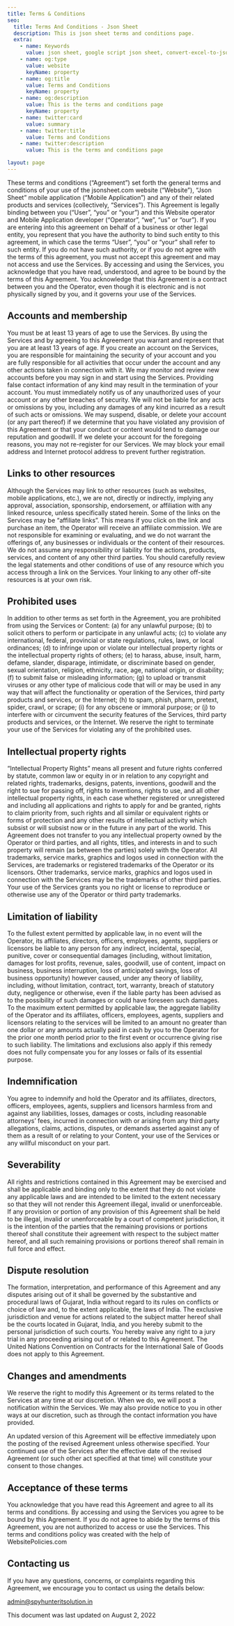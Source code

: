 ```yaml
---
title: Terms & Conditions
seo:
  title: Terms And Conditions - Json Sheet
  description: This is json sheet terms and conditions page.
  extra:
    - name: Keywords
      value: json sheet, google script json sheet, convert-excel-to-json sheet, json sheet js, google sheet to json, sheets json api, google sheet json api, json sheet builder,  json to sheet custom header, google sheet to json, json to google sheets	 
    - name: og:type
      value: website
      keyName: property
    - name: og:title
      value: Terms and Conditions
      keyName: property
    - name: og:description
      value: This is the terms and conditions page
      keyName: property
    - name: twitter:card
      value: summary
    - name: twitter:title
      value: Terms and Conditions
    - name: twitter:description
      value: This is the terms and conditions page

layout: page
---
```

These terms and conditions (“Agreement”) set forth the general terms and conditions of your use of the jsonsheet.com website (“Website”), “Json Sheet” mobile application (“Mobile Application”) and any of their related products and services (collectively, “Services”). This Agreement is legally binding between you (“User”, “you” or “your”) and this Website operator and Mobile Application developer (“Operator”, “we”, “us” or “our”). If you are entering into this agreement on behalf of a business or other legal entity, you represent that you have the authority to bind such entity to this agreement, in which case the terms “User”, “you” or “your” shall refer to such entity. If you do not have such authority, or if you do not agree with the terms of this agreement, you must not accept this agreement and may not access and use the Services. By accessing and using the Services, you acknowledge that you have read, understood, and agree to be bound by the terms of this Agreement. You acknowledge that this Agreement is a contract between you and the Operator, even though it is electronic and is not physically signed by you, and it governs your use of the Services.
## Accounts and membership

You must be at least 13 years of age to use the Services. By using the Services and by agreeing to this Agreement you warrant and represent that you are at least 13 years of age. If you create an account on the Services, you are responsible for maintaining the security of your account and you are fully responsible for all activities that occur under the account and any other actions taken in connection with it. We may monitor and review new accounts before you may sign in and start using the Services. Providing false contact information of any kind may result in the termination of your account. You must immediately notify us of any unauthorized uses of your account or any other breaches of security. We will not be liable for any acts or omissions by you, including any damages of any kind incurred as a result of such acts or omissions. We may suspend, disable, or delete your account (or any part thereof) if we determine that you have violated any provision of this Agreement or that your conduct or content would tend to damage our reputation and goodwill. If we delete your account for the foregoing reasons, you may not re-register for our Services. We may block your email address and Internet protocol address to prevent further registration.

## Links to other resources

Although the Services may link to other resources (such as websites, mobile applications, etc.), we are not, directly or indirectly, implying any approval, association, sponsorship, endorsement, or affiliation with any linked resource, unless specifically stated herein. Some of the links on the Services may be “affiliate links”. This means if you click on the link and purchase an item, the Operator will receive an affiliate commission. We are not responsible for examining or evaluating, and we do not warrant the offerings of, any businesses or individuals or the content of their resources. We do not assume any responsibility or liability for the actions, products, services, and content of any other third parties. You should carefully review the legal statements and other conditions of use of any resource which you access through a link on the Services. Your linking to any other off-site resources is at your own risk.

## Prohibited uses

In addition to other terms as set forth in the Agreement, you are prohibited from using the Services or Content: (a) for any unlawful purpose; (b) to solicit others to perform or participate in any unlawful acts; (c) to violate any international, federal, provincial or state regulations, rules, laws, or local ordinances; (d) to infringe upon or violate our intellectual property rights or the intellectual property rights of others; (e) to harass, abuse, insult, harm, defame, slander, disparage, intimidate, or discriminate based on gender, sexual orientation, religion, ethnicity, race, age, national origin, or disability; (f) to submit false or misleading information; (g) to upload or transmit viruses or any other type of malicious code that will or may be used in any way that will affect the functionality or operation of the Services, third party products and services, or the Internet; (h) to spam, phish, pharm, pretext, spider, crawl, or scrape; (i) for any obscene or immoral purpose; or (j) to interfere with or circumvent the security features of the Services, third party products and services, or the Internet. We reserve the right to terminate your use of the Services for violating any of the prohibited uses.

## Intellectual property rights

“Intellectual Property Rights” means all present and future rights conferred by statute, common law or equity in or in relation to any copyright and related rights, trademarks, designs, patents, inventions, goodwill and the right to sue for passing off, rights to inventions, rights to use, and all other intellectual property rights, in each case whether registered or unregistered and including all applications and rights to apply for and be granted, rights to claim priority from, such rights and all similar or equivalent rights or forms of protection and any other results of intellectual activity which subsist or will subsist now or in the future in any part of the world. This Agreement does not transfer to you any intellectual property owned by the Operator or third parties, and all rights, titles, and interests in and to such property will remain (as between the parties) solely with the Operator. All trademarks, service marks, graphics and logos used in connection with the Services, are trademarks or registered trademarks of the Operator or its licensors. Other trademarks, service marks, graphics and logos used in connection with the Services may be the trademarks of other third parties. Your use of the Services grants you no right or license to reproduce or otherwise use any of the Operator or third party trademarks.

## Limitation of liability

To the fullest extent permitted by applicable law, in no event will the Operator, its affiliates, directors, officers, employees, agents, suppliers or licensors be liable to any person for any indirect, incidental, special, punitive, cover or consequential damages (including, without limitation, damages for lost profits, revenue, sales, goodwill, use of content, impact on business, business interruption, loss of anticipated savings, loss of business opportunity) however caused, under any theory of liability, including, without limitation, contract, tort, warranty, breach of statutory duty, negligence or otherwise, even if the liable party has been advised as to the possibility of such damages or could have foreseen such damages. To the maximum extent permitted by applicable law, the aggregate liability of the Operator and its affiliates, officers, employees, agents, suppliers and licensors relating to the services will be limited to an amount no greater than one dollar or any amounts actually paid in cash by you to the Operator for the prior one month period prior to the first event or occurrence giving rise to such liability. The limitations and exclusions also apply if this remedy does not fully compensate you for any losses or fails of its essential purpose.

## Indemnification

You agree to indemnify and hold the Operator and its affiliates, directors, officers, employees, agents, suppliers and licensors harmless from and against any liabilities, losses, damages or costs, including reasonable attorneys’ fees, incurred in connection with or arising from any third party allegations, claims, actions, disputes, or demands asserted against any of them as a result of or relating to your Content, your use of the Services or any willful misconduct on your part.

## Severability

All rights and restrictions contained in this Agreement may be exercised and shall be applicable and binding only to the extent that they do not violate any applicable laws and are intended to be limited to the extent necessary so that they will not render this Agreement illegal, invalid or unenforceable. If any provision or portion of any provision of this Agreement shall be held to be illegal, invalid or unenforceable by a court of competent jurisdiction, it is the intention of the parties that the remaining provisions or portions thereof shall constitute their agreement with respect to the subject matter hereof, and all such remaining provisions or portions thereof shall remain in full force and effect.

## Dispute resolution

The formation, interpretation, and performance of this Agreement and any disputes arising out of it shall be governed by the substantive and procedural laws of Gujarat, India without regard to its rules on conflicts or choice of law and, to the extent applicable, the laws of India. The exclusive jurisdiction and venue for actions related to the subject matter hereof shall be the courts located in Gujarat, India, and you hereby submit to the personal jurisdiction of such courts. You hereby waive any right to a jury trial in any proceeding arising out of or related to this Agreement. The United Nations Convention on Contracts for the International Sale of Goods does not apply to this Agreement.

## Changes and amendments

We reserve the right to modify this Agreement or its terms related to the Services at any time at our discretion. When we do, we will post a notification within the Services. We may also provide notice to you in other ways at our discretion, such as through the contact information you have provided.

An updated version of this Agreement will be effective immediately upon the posting of the revised Agreement unless otherwise specified. Your continued use of the Services after the effective date of the revised Agreement (or such other act specified at that time) will constitute your consent to those changes.
## Acceptance of these terms

You acknowledge that you have read this Agreement and agree to all its terms and conditions. By accessing and using the Services you agree to be bound by this Agreement. If you do not agree to abide by the terms of this Agreement, you are not authorized to access or use the Services. This terms and conditions policy was created with the help of WebsitePolicies.com

## Contacting us

If you have any questions, concerns, or complaints regarding this Agreement, we encourage you to contact us using the details below:

admin@spyhunteritsolution.in

This document was last updated on August 2, 2022

